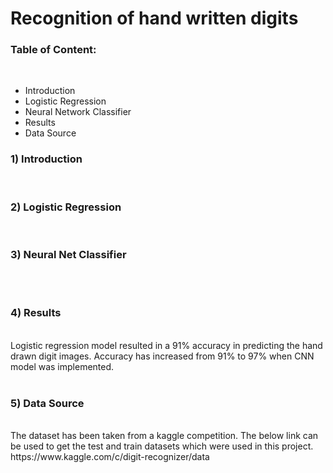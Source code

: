 # Recognition of hand written digits
<h3>Table of Content:</h3>
</br>
<ul>
  <li>Introduction</li>
  <li>Logistic Regression</li>
  <li>Neural Network Classifier</li>
  <li>Results</li>
  <li>Data Source</li>
 </ul>
<p>
<h3>1) Introduction</h3></br>
<h3>2) Logistic Regression</h3></br>
<h3>3) Neural Net Classifier</h3></br>
   </br>
<h3>4) Results</h3></br>   Logistic regression model resulted in a 91% accuracy in predicting the hand drawn digit images. Accuracy has increased from 91% to 97% when CNN model was implemented. </br></br>
<h3>5) Data Source</h3></br>The dataset has been taken from a kaggle competition. The below link can be used to get the test and train datasets which were used in this project.
 https://www.kaggle.com/c/digit-recognizer/data
 </p>
